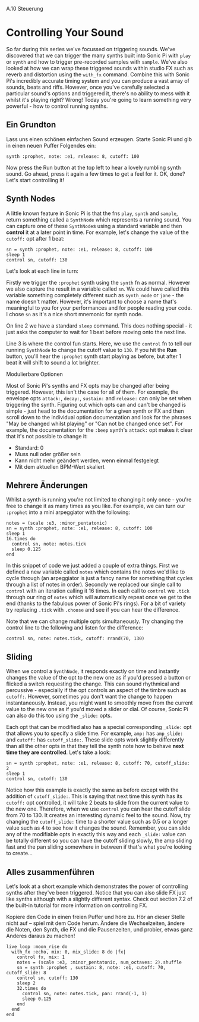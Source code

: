 A.10 Steuerung

# Controlling Your Sound

So far during this series we've focussed on triggering sounds. We've discovered that we can trigger the many synths built into Sonic Pi with `play` or `synth` and how to trigger pre-recorded samples with `sample`. We've also looked at how we can wrap these triggered sounds within studio FX such as reverb and distortion using the `with_fx` command. Combine this with Sonic Pi's incredibly accurate timing system and you can produce a vast array of sounds, beats and riffs. However, once you've carefully selected a particular sound's options and triggered it, there's no ability to mess with it whilst it's playing right? Wrong! Today you're going to learn something very powerful - how to control running synths.

## Ein Grundton

Lass uns einen schönen einfachen Sound erzeugen. Starte Sonic Pi und gib in einen neuen Puffer Folgendes ein:

```
synth :prophet, note: :e1, release: 8, cutoff: 100
```

Now press the Run button at the top left to hear a lovely rumbling synth sound. Go ahead, press it again a few times to get a feel for it. OK, done? Let's start controlling it!

## Synth Nodes

A little known feature in Sonic Pi is that the fns `play`, `synth` and `sample`, return something called a `SynthNode` which represents a running sound. You can capture one of these `SynthNode`s using a standard variable and then **control** it at a later point in time. For example, let's change the value of the `cutoff:` opt after 1 beat:

```
sn = synth :prophet, note: :e1, release: 8, cutoff: 100
sleep 1
control sn, cutoff: 130
```

Let's look at each line in turn:

Firstly we trigger the `:prophet` synth using the `synth` fn as normal. However we also capture the result in a variable called `sn`. We could have called this variable something completely different such as `synth_node` or `jane` - the name doesn't matter. However, it's important to choose a name that's meaningful to you for your performances and for people reading your code. I chose `sn` as it's a nice short mnemonic for synth node.

On line 2 we have a standard `sleep` command. This does nothing special - it just asks the computer to wait for 1 beat before moving onto the next line.

Line 3 is where the control fun starts. Here, we use the `control` fn to tell our running `SynthNode` to change the cutoff value to `130`. If you hit the **Run** button, you'll hear the `:prophet` synth start playing as before, but after 1 beat it will shift to sound a lot brighter.

Modulierbare Optionen

Most of Sonic Pi's synths and FX opts may be changed after being triggered. However, this isn't the case for all of them. For example, the envelope opts `attack:`, `decay:`, `sustain:` and `release:` can only be set when triggering the synth. Figuring out which opts can and can't be changed is simple - just head to the documentation for a given synth or FX and then scroll down to the individual option documentation and look for the phrases "May be changed whilst playing" or "Can not be changed once set". For example, the documentation for the `:beep` synth's `attack:` opt makes it clear that it's not possible to change it:

* Standard: 0
* Muss null oder größer sein
* Kann nicht mehr geändert werden, wenn einmal festgelegt
* Mit dem aktuellen BPM-Wert skaliert

## Mehrere Änderungen

Whilst a synth is running you're not limited to changing it only once - you're free to change it as many times as you like. For example, we can turn our `:prophet` into a mini arpeggiator with the following:

```
notes = (scale :e3, :minor_pentatonic)
sn = synth :prophet, note: :e1, release: 8, cutoff: 100
sleep 1
16.times do
  control sn, note: notes.tick
  sleep 0.125
end
```

In this snippet of code we just added a couple of extra things. First we defined a new variable called `notes` which contains the notes we'd like to cycle through (an arpeggiator is just a fancy name for something that cycles through a list of notes in order). Secondly we replaced our single call to `control` with an iteration calling it 16 times. In each call to `control` we `.tick` through our ring of `notes` which will automatically repeat once we get to the end (thanks to the fabulous power of Sonic Pi's rings). For a bit of variety try replacing `.tick` with `.choose` and see if you can hear the difference.

Note that we can change multiple opts simultaneously. Try changing the control line to the following and listen for the difference:

```
control sn, note: notes.tick, cutoff: rrand(70, 130)
```

## Sliding

When we control a `SynthNode`, it responds exactly on time and instantly changes the value of the opt to the new one as if you'd pressed a button or flicked a switch requesting the change. This can sound rhythmical and percussive - especially if the opt controls an aspect of the timbre such as `cutoff:`. However, sometimes you don't want the change to happen instantaneously. Instead, you might want to smoothly move from the current value to the new one as if you'd moved a slider or dial. Of course, Sonic Pi can also do this too using the `_slide:` opts.

Each opt that can be modified also has a special corresponding `_slide:` opt that allows you to specify a slide time. For example, `amp:` has `amp_slide:` and `cutoff:` has `cutoff_slide:`. These slide opts work slightly differently than all the other opts in that they tell the synth note how to behave **next time they are controlled**. Let's take a look:

```
sn = synth :prophet, note: :e1, release: 8, cutoff: 70, cutoff_slide: 2
sleep 1
control sn, cutoff: 130
```

Notice how this example is exactly the same as before except with the addition of `cutoff_slide:`. This is saying that next time this synth has its `cutoff:` opt controlled, it will take 2 beats to slide from the current value to the new one. Therefore, when we use `control` you can hear the cutoff slide from 70 to 130. It creates an interesting dynamic feel to the sound. Now, try changing the `cutoff_slide:` time to a shorter value such as 0.5 or a longer value such as 4 to see how it changes the sound. Remember, you can slide any of the modifiable opts in exactly this way and each `_slide:` value can be totally different so you can have the cutoff sliding slowly, the amp sliding fast and the pan sliding somewhere in between if that's what you're looking to create...

## Alles zusammenführen

Let's look at a short example which demonstrates the power of controlling synths after they've been triggered. Notice that you can also slide FX just like synths although with a slightly different syntax. Check out section 7.2 of the built-in tutorial for more information on controlling FX.

Kopiere den Code in einen freien Puffer und höre zu. Hör an dieser Stelle nicht auf – spiel mit dem Code herum. Ändere die Wechselzeiten, ändere die Noten, den Synth, die FX und die Pausenzeiten, und probier, etwas ganz Anderes daraus zu machen!

```
live_loop :moon_rise do
  with_fx :echo, mix: 0, mix_slide: 8 do |fx|
    control fx, mix: 1
    notes = (scale :e3, :minor_pentatonic, num_octaves: 2).shuffle
    sn = synth :prophet , sustain: 8, note: :e1, cutoff: 70, cutoff_slide: 8
    control sn, cutoff: 130
    sleep 2
    32.times do
      control sn, note: notes.tick, pan: rrand(-1, 1)
      sleep 0.125
    end
  end
end
```
